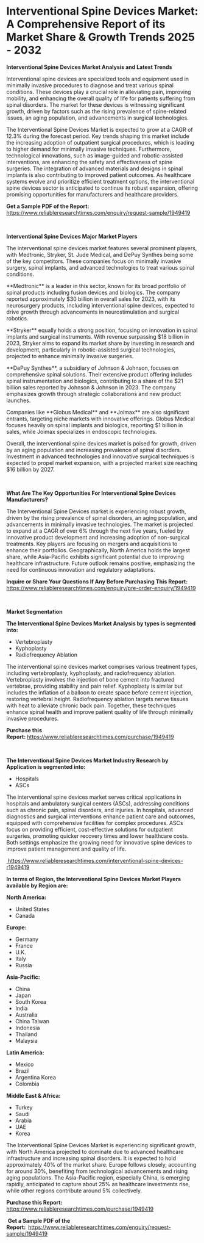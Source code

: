 <p><h1>Interventional Spine Devices Market: A Comprehensive Report of its Market Share & Growth Trends 2025 - 2032</h1></p><p><strong>Interventional Spine Devices Market Analysis and Latest Trends</strong></p>
<p><p>Interventional spine devices are specialized tools and equipment used in minimally invasive procedures to diagnose and treat various spinal conditions. These devices play a crucial role in alleviating pain, improving mobility, and enhancing the overall quality of life for patients suffering from spinal disorders. The market for these devices is witnessing significant growth, driven by factors such as the rising prevalence of spine-related issues, an aging population, and advancements in surgical technologies.</p><p>The Interventional Spine Devices Market is expected to grow at a CAGR of 12.3% during the forecast period. Key trends shaping this market include the increasing adoption of outpatient surgical procedures, which is leading to higher demand for minimally invasive techniques. Furthermore, technological innovations, such as image-guided and robotic-assisted interventions, are enhancing the safety and effectiveness of spine surgeries. The integration of advanced materials and designs in spinal implants is also contributing to improved patient outcomes. As healthcare systems evolve and prioritize efficient treatment options, the interventional spine devices sector is anticipated to continue its robust expansion, offering promising opportunities for manufacturers and healthcare providers.</p></p>
<p><strong>Get a Sample PDF of the Report:&nbsp;</strong> <a href="https://www.reliableresearchtimes.com/enquiry/request-sample/1949419?utm_campaign=2629&utm_medium=2&utm_source=Github&utm_content=ia&utm_term=13042025&utm_id=interventional-spine-devices">https://www.reliableresearchtimes.com/enquiry/request-sample/1949419</a></p>
<p>&nbsp;</p>
<p><strong>Interventional Spine Devices Major Market Players</strong></p>
<p><p>The interventional spine devices market features several prominent players, with Medtronic, Stryker, St. Jude Medical, and DePuy Synthes being some of the key competitors. These companies focus on minimally invasive surgery, spinal implants, and advanced technologies to treat various spinal conditions.</p><p>**Medtronic** is a leader in this sector, known for its broad portfolio of spinal products including fusion devices and biologics. The company reported approximately $30 billion in overall sales for 2023, with its neurosurgery products, including interventional spine devices, expected to drive growth through advancements in neurostimulation and surgical robotics.</p><p>**Stryker** equally holds a strong position, focusing on innovation in spinal implants and surgical instruments. With revenue surpassing $18 billion in 2023, Stryker aims to expand its market share by investing in research and development, particularly in robotic-assisted surgical technologies, projected to enhance minimally invasive surgeries.</p><p>**DePuy Synthes**, a subsidiary of Johnson & Johnson, focuses on comprehensive spinal solutions. Their extensive product offering includes spinal instrumentation and biologics, contributing to a share of the $21 billion sales reported by Johnson & Johnson in 2023. The company emphasizes growth through strategic collaborations and new product launches.</p><p>Companies like **Globus Medical** and **Joimax** are also significant entrants, targeting niche markets with innovative offerings. Globus Medical focuses heavily on spinal implants and biologics, reporting $1 billion in sales, while Joimax specializes in endoscopic technologies.</p><p>Overall, the interventional spine devices market is poised for growth, driven by an aging population and increasing prevalence of spinal disorders. Investment in advanced technologies and innovative surgical techniques is expected to propel market expansion, with a projected market size reaching $16 billion by 2027.</p></p>
<p>&nbsp;</p>
<p><strong>What Are The Key Opportunities For Interventional Spine Devices Manufacturers?</strong></p>
<p><p>The Interventional Spine Devices market is experiencing robust growth, driven by the rising prevalence of spinal disorders, an aging population, and advancements in minimally invasive technologies. The market is projected to expand at a CAGR of over 6% through the next five years, fueled by innovative product development and increasing adoption of non-surgical treatments. Key players are focusing on mergers and acquisitions to enhance their portfolios. Geographically, North America holds the largest share, while Asia-Pacific exhibits significant potential due to improving healthcare infrastructure. Future outlook remains positive, emphasizing the need for continuous innovation and regulatory adaptations.</p></p>
<p><strong>Inquire or Share Your Questions If Any Before Purchasing This Report:</strong> <a href="https://www.reliableresearchtimes.com/enquiry/pre-order-enquiry/1949419?utm_campaign=2629&utm_medium=2&utm_source=Github&utm_content=ia&utm_term=13042025&utm_id=interventional-spine-devices">https://www.reliableresearchtimes.com/enquiry/pre-order-enquiry/1949419</a></p>
<p>&nbsp;</p>
<p><strong>Market Segmentation</strong></p>
<p><strong>The Interventional Spine Devices Market Analysis by types is segmented into:</strong></p>
<p><ul><li>Vertebroplasty</li><li>Kyphoplasty</li><li>Radiofrequency Ablation</li></ul></p>
<p><p>The interventional spine devices market comprises various treatment types, including vertebroplasty, kyphoplasty, and radiofrequency ablation. Vertebroplasty involves the injection of bone cement into fractured vertebrae, providing stability and pain relief. Kyphoplasty is similar but includes the inflation of a balloon to create space before cement injection, restoring vertebral height. Radiofrequency ablation targets nerve tissues with heat to alleviate chronic back pain. Together, these techniques enhance spinal health and improve patient quality of life through minimally invasive procedures.</p></p>
<p><strong>Purchase this Report:&nbsp;</strong><a href="https://www.reliableresearchtimes.com/purchase/1949419?utm_campaign=2629&utm_medium=2&utm_source=Github&utm_content=ia&utm_term=13042025&utm_id=interventional-spine-devices">https://www.reliableresearchtimes.com/purchase/1949419</a></p>
<p>&nbsp;</p>
<p><strong>The Interventional Spine Devices Market Industry Research by Application is segmented into:</strong></p>
<p><ul><li>Hospitals</li><li>ASCs</li></ul></p>
<p><p>The interventional spine devices market serves critical applications in hospitals and ambulatory surgical centers (ASCs), addressing conditions such as chronic pain, spinal disorders, and injuries. In hospitals, advanced diagnostics and surgical interventions enhance patient care and outcomes, equipped with comprehensive facilities for complex procedures. ASCs focus on providing efficient, cost-effective solutions for outpatient surgeries, promoting quicker recovery times and lower healthcare costs. Both settings emphasize the growing need for innovative spine devices to improve patient management and quality of life.</p></p>
<p><a href="https://www.reliableresearchtimes.com/interventional-spine-devices-r1949419?utm_campaign=2629&utm_medium=2&utm_source=Github&utm_content=ia&utm_term=13042025&utm_id=interventional-spine-devices">&nbsp;https://www.reliableresearchtimes.com/interventional-spine-devices-r1949419</a></p>
<p><strong>In terms of Region, the Interventional Spine Devices Market Players available by Region are:</strong></p>
<p>
    <p> <strong> North America: </strong>
        <ul>
            <li>United States</li>
            <li>Canada</li>
        </ul>
        </p> 
    <p> <strong> Europe: </strong>
        <ul>
            <li>Germany</li>
            <li>France</li>
            <li>U.K.</li>
            <li>Italy</li>
            <li>Russia</li>
        </ul>
        </p> 
    <p> <strong> Asia-Pacific: </strong>
        <ul>
            <li>China</li>
            <li>Japan</li>
            <li>South Korea</li>
            <li>India</li>
            <li>Australia</li>
            <li>China Taiwan</li>
            <li>Indonesia</li>
            <li>Thailand</li>
            <li>Malaysia</li>
        </ul>
        </p> 
    <p> <strong> Latin America: </strong>
        <ul>
            <li>Mexico</li>
            <li>Brazil</li>
            <li>Argentina Korea</li>
            <li>Colombia</li>
        </ul>
        </p> 
    <p> <strong> Middle East & Africa: </strong>
        <ul>
            <li>Turkey</li>
            <li>Saudi</li>
            <li>Arabia</li>
            <li>UAE</li>
            <li>Korea</li>
        </ul>
    </p>
    </p>
<p><p>The Interventional Spine Devices Market is experiencing significant growth, with North America projected to dominate due to advanced healthcare infrastructure and increasing spinal disorders. It is expected to hold approximately 40% of the market share. Europe follows closely, accounting for around 30%, benefiting from technological advancements and rising aging populations. The Asia-Pacific region, especially China, is emerging rapidly, anticipated to capture about 25% as healthcare investments rise, while other regions contribute around 5% collectively.</p></p>
<p><strong>Purchase this Report: </strong><a href="https://www.reliableresearchtimes.com/purchase/1949419?utm_campaign=2629&utm_medium=2&utm_source=Github&utm_content=ia&utm_term=13042025&utm_id=interventional-spine-devices">https://www.reliableresearchtimes.com/purchase/1949419</a></p>
<p>&nbsp;<strong>Get a Sample PDF of the Report:&nbsp;&nbsp;</strong><a href="https://www.reliableresearchtimes.com/enquiry/request-sample/1949419?utm_campaign=2629&utm_medium=2&utm_source=Github&utm_content=ia&utm_term=13042025&utm_id=interventional-spine-devices">https://www.reliableresearchtimes.com/enquiry/request-sample/1949419</a></p>
<p><strong></strong></p>
<p><p></p><p></p><p></p></p>
